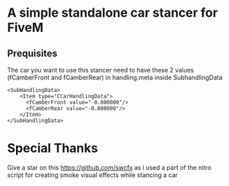 A simple standalone car stancer for FiveM
===============================

Prequisites
------------------------

The car you want to use this stancer need to have these 2 values (fCamberFront and fCamberRear) in handling.meta inside SubhandlingData
```
<SubHandlingData>
    <Item type="CCarHandlingData">  
      <fCamberFront value="-0.000000"/>          
      <fCamberRear value="-0.000000"/>
    </Item>
</SubHandlingData>
```

Special Thanks 
===============================

Give a star on this https://github.com/swcfx as i used a part of the nitro script for creating smoke visual effects while stancing a car
